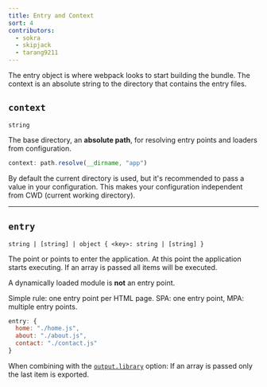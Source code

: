 ```yaml
---
title: Entry and Context
sort: 4
contributors:
  - sokra
  - skipjack
  - tarang9211
---
```


The entry object is where webpack looks to start building the bundle. The context is an absolute string to the directory that contains the entry files.

## `context`

`string`

The base directory, an **absolute path**, for resolving entry points and loaders from configuration.

``` js
context: path.resolve(__dirname, "app")
```

By default the current directory is used, but it's recommended to pass a value in your configuration. This makes your configuration independent from CWD (current working directory).

---

## `entry`

`string | [string] | object { <key>: string | [string] }`

The point or points to enter the application. At this point the application starts executing. If an array is passed all items will be executed.

A dynamically loaded module is **not** an entry point.

Simple rule: one entry point per HTML page. SPA: one entry point, MPA: multiple entry points.

```js
entry: {
  home: "./home.js",
  about: "./about.js",
  contact: "./contact.js"
}
```

When combining with the [`output.library`](/configuration/output#output-library) option: If an array is passed only the last item is exported.
